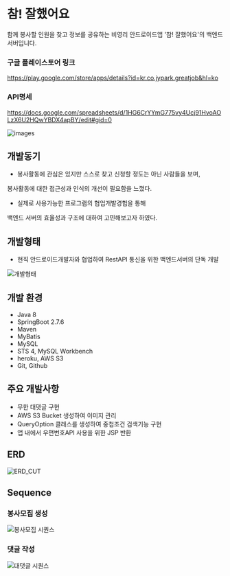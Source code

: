 # 참! 잘했어요
함께 봉사할 인원을 찾고 정보를 공유하는 비영리 안드로이드앱 '참! 잘했어요'의 백엔드서버입니다.


### 구글 플레이스토어 링크
https://play.google.com/store/apps/details?id=kr.co.jypark.greatjob&hl=ko
### API명세 
https://docs.google.com/spreadsheets/d/1HG6CrYYmG775vy4Ucj91HvoAOLzX6U2HQwYBDX4apBY/edit#gid=0


![images](https://github.com/mohyeonMan/GreatJob/assets/112916714/72ddc658-f874-493b-bb3f-30480edf6867)


## 개발동기
- 봉사활동에 관심은 있지만 스스로 찾고 신청할 정도는 아닌 사람들을 보며,

봉사활동에 대한 접근성과 인식의 개선이 필요함을 느꼈다.

- 실제로 사용가능한 프로그램의 협업개발경험을 통해 

백엔드 서버의 효율성과 구조에 대하여 고민해보고자 하였다.

## 개발형태
- 현직 안드로이드개발자와 협업하여 RestAPI 통신을 위한 백엔드서버의 단독 개발

![개발형태](https://github.com/mohyeonMan/GreatJob/assets/112916714/a78717ad-8386-480d-9b14-7e335190bfa0)


## 개발 환경
- Java 8
- SpringBoot 2.7.6
- Maven
- MyBatis
- MySQL
- STS 4, MySQL Workbench
- heroku, AWS S3
- Git, Github 


## 주요 개발사항
- 무한 대댓글 구현
- AWS S3 Bucket 생성하여 이미지 관리
- QueryOption 클래스를 생성하여 중첩조건 검색기능 구현
- 앱 내에서 우편번호API 사용을 위한 JSP 반환


## ERD
![ERD_CUT](https://github.com/mohyeonMan/GreatJob/assets/112916714/1ebb1a88-b5d6-4692-8030-e2bb8d1c948b)


## Sequence
### 봉사모집 생성

![봉사모집 시퀀스](https://github.com/mohyeonMan/GreatJob/assets/112916714/e24785d1-2d59-4dfa-b03a-f515d9c4a5fe)
 
### 댓글 작성

![대댓글 시퀀스](https://github.com/mohyeonMan/GreatJob/assets/112916714/88c39944-ac8c-44d5-bb84-34b35e82b5d8)



